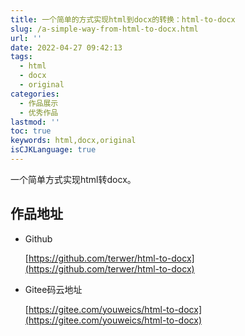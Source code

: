 ```yaml
---
title: 一个简单的方式实现html到docx的转换：html-to-docx
slug: /a-simple-way-from-html-to-docx.html
url: ''
date: 2022-04-27 09:42:13
tags:
  - html
  - docx
  - original
categories:
  - 作品展示
  - 优秀作品
lastmod: ''
toc: true
keywords: html,docx,original
isCJKLanguage: true
---
```

一个简单方式实现html转docx。

<!-- more -->

## 作品地址
- Github
  
  [https://github.com/terwer/html-to-docx](https://github.com/terwer/html-to-docx)
- Gitee码云地址
  
  [https://gitee.com/youweics/html-to-docx](https://gitee.com/youweics/html-to-docx)